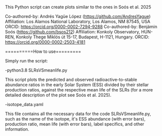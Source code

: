 This Python script can create plots similar to the ones in Soós et al. 2025

Co-authored-by: Andrés Yagüe López (https://github.com/AndresYague) 
                Affiliation: Los Alamos National Laboratory, Los Alamos, NM 87545, USA 
                ORCID: https://orcid.org/0000-0002-7294-9288
Co-authored-by: Benjámin Soós (https://github.com/bsos212)
                Affiliation: Konkoly Observatory, HUN-REN, Konkoly Thege Miklós út 15-17, Budapest, H-1121, Hungary.
                ORCID: https://orcid.org/0000-0002-2503-4181

==========How to use=========

Simply run the script:

-python3.8 SLRsVSmeanlife.py

This script plots the predicted and observed radioactive-to-stable abundance ratios in the early Solar System (ESS) divided by their stellar production ratios, against the respective mean life of the SLRs (for a more detailed description of the plot see Soós et al. 2025).

-isotope_data.yaml

This file contains all the necessary data for the code SLRsVSmeanlife.py, such as the name of the isotope, it's ESS abundance (with error bars), production ratio, mean life (with error bars), label specifics, and other information. 
